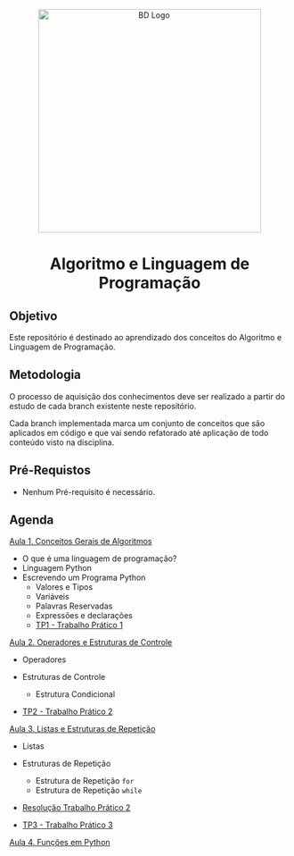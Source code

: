 <div  align="center">
    <img width="400"
        alt="BD Logo"
        src="https://blog.geekhunter.com.br/wp-content/uploads/2022/02/linguagem-python-1024x579-1.jpg"
      />
    <h1> Algoritmo e Linguagem de Programação </h1>
</div>

## Objetivo

Este repositório é destinado ao aprendizado dos conceitos do Algoritmo e Linguagem de Programação.

## Metodologia

O processo de aquisição dos conhecimentos deve ser realizado a partir do estudo de cada branch existente neste repositório.

Cada branch implementada marca um conjunto de conceitos que são aplicados em código e que vai sendo refatorado até aplicação de todo conteúdo visto na disciplina.

## Pré-Requistos 

- Nenhum Pré-requisito é necessário.

## Agenda

<a href="https://github.com/placidoneto/programacao-computadores-lecture/tree/aula01-conceitosdalinguagem-lecture00"> Aula 1. Conceitos Gerais de Algoritmos</a>

- O que é uma linguagem de programação?
- Linguagem Python
- Escrevendo um Programa Python
  - Valores e Tipos
  - Variáveis
  - Palavras Reservadas
  - Expressões e declarações
  - [TP1 - Trabalho Prático 1](https://github.com/placidoneto/programacao-computadores-lecture/blob/aula01-conceitosdalinguagem-lecture00/lecture00/tp1.md) 
  

<a href="https://github.com/placidoneto/programacao-computadores-lecture/tree/aula02-condicionais"> Aula 2. Operadores e Estruturas de Controle</a>

- Operadores
- Estruturas de Controle
  - Estrutura Condicional

- [TP2 - Trabalho Prático 2](https://github.com/placidoneto/programacao-computadores-lecture/blob/aula02-condicionais/tp2.md)

<a href="https://github.com/placidoneto/programacao-computadores-lecture/tree/aula03-estruturas-repeticao">Aula 3. Listas e Estruturas de Repetição</a>

- Listas
- Estruturas de Repetição
  - Estrutura de Repetição `for`
  - Estrutura de Repetição `while`

- [Resolução Trabalho Prático 2](https://github.com/placidoneto/programacao-computadores-lecture/blob/aula03-estruturas-repeticao/aula03/resolucao.md)
  
- [TP3 - Trabalho Prático 3](https://github.com/placidoneto/programacao-computadores-lecture/tree/tp-lista-se-for)

<a href="https://github.com/placidoneto/programacao-computadores-lecture/tree/funcoes-python">Aula 4. Funções em Python</a>  